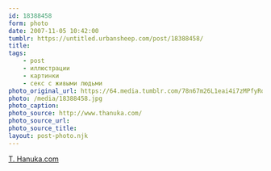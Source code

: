 ```yaml
---
id: 18388458
form: photo
date: 2007-11-05 10:42:00
tumblr: https://untitled.urbansheep.com/post/18388458/
title:
tags:
    - post
    - иллюстрации
    - картинки
    - секс с живыми людьми
photo_original_url: https://64.media.tumblr.com/78n67m26L1eai4i7zMPfyRqM_640.jpg
photo: /media/18388458.jpg
photo_caption: 
photo_source: http://www.thanuka.com/
photo_source_url:
photo_source_title:
layout: post-photo.njk
---
```


<p><a href="http://www.thanuka.com/">T. Hanuka.com</a></p>
